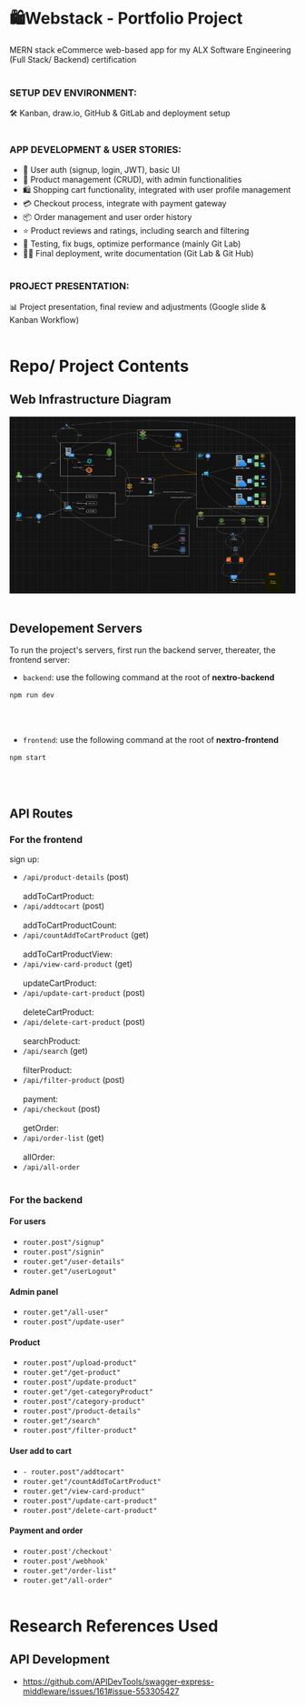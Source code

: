 # 🛍️Webstack - Portfolio Project
MERN stack eCommerce web-based app for my ALX Software Engineering (Full Stack/ Backend) certification
<br></br>

### SETUP DEV ENVIRONMENT:
🛠️ Kanban, draw.io, GitHub & GitLab and deployment setup
<br></br>

### APP DEVELOPMENT & USER STORIES:
- 🔐 User auth (signup, login, JWT), basic UI
- 🛒 Product management (CRUD), with admin functionalities
- 🛍️ Shopping cart functionality, integrated with user profile management
- 💳 Checkout process, integrate with payment gateway
- 📦 Order management and user order history
- ⭐ Product reviews and ratings, including search and filtering
- 🧪 Testing, fix bugs, optimize performance (mainly Git Lab)
- 🚀📄 Final deployment, write documentation (Git Lab & Git Hub)
<br></br>

### PROJECT PRESENTATION:
📊 Project presentation, final review and adjustments (Google slide & Kanban Workflow)
<br></br>

# Repo/ Project Contents
## Web Infrastructure Diagram
<img src="NeXtro-Draw-IO.PNG">
<br></br>

## Developement Servers
To run the project's servers, first run the backend server, thereater, the frontend server:
- `backend`: use the following command at the root of <b>nextro-backend</b>

```bash
npm run dev
```
<br></br>
- `frontend`: use the following command at the root of <b>nextro-frontend</b>

```bash
npm start
```
<br></br>

## API Routes

### For the frontend

sign up:
- `/api/product-details` (post)
<br></br>
addToCartProduct:
- `/api/addtocart` (post)
<br></br>
addToCartProductCount:
- `/api/countAddToCartProduct` (get)
<br></br>
addToCartProductView:
- `/api/view-card-product` (get)
<br></br>
updateCartProduct:
- `/api/update-cart-product` (post)
<br></br>
deleteCartProduct:
- `/api/delete-cart-product` (post)
<br></br>
searchProduct:
- `/api/search` (get)
<br></br>
filterProduct:
- `/api/filter-product` (post)
<br></br>
payment:
- `/api/checkout` (post)
<br></br>
getOrder:
- `/api/order-list` (get)
<br></br>
allOrder:
- `/api/all-order`
<br></br>

### For the backend

#### For users
- `router.post"/signup"`
- `router.post"/signin"`
- `router.get"/user-details"`
- `router.get"/userLogout"`

#### Admin panel 
- `router.get"/all-user"`
- `router.post"/update-user"`

#### Product
- `router.post"/upload-product"`
- `router.get"/get-product"`
- `router.post"/update-product"`
- `router.get"/get-categoryProduct"`
- `router.post"/category-product"`
- `router.post"/product-details"`
- `router.get"/search"`
- `router.post"/filter-product"`

#### User add to cart
- `- router.post"/addtocart"`
- `router.get"/countAddToCartProduct"`
- `router.get"/view-card-product"`
- `router.post"/update-cart-product"`
- `router.post"/delete-cart-product"`

#### Payment and order
- `router.post'/checkout'`
- `router.post'/webhook'`
- `router.get"/order-list"`
- `router.get"/all-order"`
<br></br>

# Research References Used
## API Development
- https://github.com/APIDevTools/swagger-express-middleware/issues/161#issue-553305427

